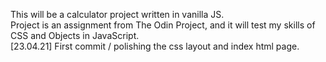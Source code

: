 This will be a calculator project written in vanilla JS. <br>
Project is an assignment from The Odin Project, and it will test my skills of CSS and Objects in JavaScript. <br>
[23.04.21] First commit / polishing the css layout and index html page. 
